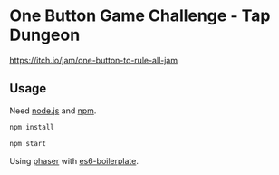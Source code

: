 # One Button Game Challenge - Tap Dungeon

https://itch.io/jam/one-button-to-rule-all-jam

## Usage

Need [node.js](http://nodejs.org) and [npm](http://npmjs.com).

```bash
npm install

npm start
```


Using [phaser](http://phaser.io) with [es6-boilerplate](https://github.com/belohlavek/phaser-es6-boilerplate).
